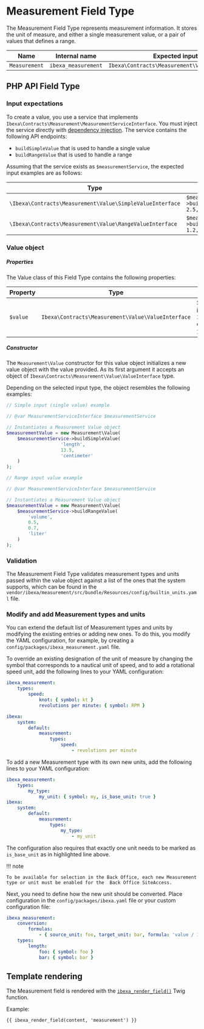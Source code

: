 # Measurement Field Type

The Measurement Field Type represents measurement information. 
It stores the unit of measure, and either a single measurement value, 
or a pair of values that defines a range.

| Name          | Internal name       | Expected input type                                |
|---------------|---------------------|----------------------------------------------------|
| `Measurement` | `ibexa_measurement` | `Ibexa\Contracts\Measurement\Value\ValueInterface` |

## PHP API Field Type

### Input expectations

To create a value, you use a service that implements `Ibexa\Contracts\Measurement\MeasurementServiceInterface`.
You must inject the service directly with [dependency injection](php_api.md#service-container). 
The service contains the following API endpoints: 

- `buildSimpleValue` that is used to handle a single value
- `buildRangeValue` that is used to handle a range

Assuming that the service exists as `$measurementService`, the expected input 
examples are as follows:

| Type                                                    | Example                                                             |
|---------------------------------------------------------|---------------------------------------------------------------------|
|`\Ibexa\Contracts\Measurement\Value\SimpleValueInterface`| `$measurementService->buildSimpleValue('length', 2.5, 'centimeter')`|
|`\Ibexa\Contracts\Measurement\Value\RangeValueInterface` | `$measurementService->buildRangeValue('length', 1.2, 4.5,  'inch')` |

### Value object

##### Properties

The Value class of this Field Type contains the following properties:

| Property | Type                                             | Description                                                                                                          |
|----------|--------------------------------------------------|----------------------------------------------------------------------------------------------------------------------------------------------------------------------------------------------------|
| `$value` |`Ibexa\Contracts\Measurement\Value\ValueInterface`| Stores the Measurement API Value, which can be either an instance of `Ibexa\Contracts\Measurement\Value\SimpleValueInterface` or `Ibexa\Contracts\Measurement\Value\RangeValueInterface`. |

##### Constructor

The `Measurement\Value` constructor for this value object initializes a new value 
object with the value provided. 
As its first argument it accepts an object of `Ibexa\Contracts\Measurement\Value\ValueInterface` type.

Depending on the selected input type, the object resembles the following examples:

``` php
// Simple input (single value) example

// @var MeasurementServiceInterface $measurementService

// Instantiates a Measurement Value object
$measurementValue = new Measurement\Value(
    $measurementService->buildSimpleValue(
                    'length',
                    13.5,
                    'centimeter'
    )
);
```

``` php
// Range input value example

// @var MeasurementServiceInterface $measurementService

// Instantiates a Measurement Value object
$measurementValue = new Measurement\Value(
    $measurementService->buildRangeValue(
        'volume',
        0.5,
        0.7,
        'liter'
    )
);
```

### Validation

The Measurement Field Type validates measurement types and units passed within 
the value object against a list of the ones that the system supports, which can 
be found in the `vendor/ibexa/measurement/src/bundle/Resources/config/builtin_units.yaml` file.

### Modify and add Measurement types and units

You can extend the default list of Measurement types and units by modifying the existing entries or adding new ones. 
To do this, you modify the YAML configuration, for example, by creating a `config/packages/ibexa_measurement.yaml` file.

To override an existing designation of the unit of measure by changing the symbol that corresponds to a nautical unit of speed, and to add a rotational speed unit, add the following lines to your YAML configuration:

```yaml
ibexa_measurement:
    types:
        speed:
            knot: { symbol: kt }
            revolutions per minute: { symbol: RPM }

ibexa:
    system:
        default:
            measurement:
                types:
                    speed:
                        - revolutions per minute
```

To add a new Measurement type with its own new units, add the following lines to your YAML configuration:

```yaml hl_lines="4"
ibexa_measurement:
    types:
        my_type:
            my_unit: { symbol: my, is_base_unit: true }
ibexa:
    system:
        default:
            measurement:
                types:
                    my_type:
                        - my_unit
```

The configuration also requires that exactly one unit needs
to be marked as `is_base_unit` as in highlighted line above.

!!! note

    To be available for selection in the Back Office, each new Measurement type or unit must be enabled for the  Back Office SiteAccess.

Next, you need to define how the new unit should be converted.
Place configuration in the `config/packages/ibexa.yaml` file or your custom configuration file:

```yaml
ibexa_measurement:
    conversion:
        formulas:
            - { source_unit: foo, target_unit: bar, formula: 'value / 100' }
    types:
        length:
            foo: { symbol: foo }
            bar: { symbol: bar }
```

## Template rendering

The Measurement field is rendered with the [`ibexa_render_field()`](field_twig_functions.md#ibexa_render_field) Twig function.

Example:

``` html+twig
{{ ibexa_render_field(content, 'measurement') }}
```
